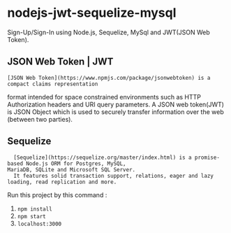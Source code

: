 # nodejs-jwt-sequelize-mysql
Sign-Up/Sign-In using Node.js, Sequelize, MySql and JWT(JSON Web Token).

## JSON Web Token | JWT
    [JSON Web Token](https://www.npmjs.com/package/jsonwebtoken) is a compact claims representation
format intended for space constrained environments such as HTTP Authorization headers and URI query 
parameters.
   A JSON web token(JWT) is JSON Object which is used to securely transfer information over the web
(between two parties).

## Sequelize
```
  [Sequelize](https://sequelize.org/master/index.html) is a promise-based Node.js ORM for Postgres, MySQL,
MariaDB, SQLite and Microsoft SQL Server.
  It features solid transaction support, relations, eager and lazy loading, read replication and more.
```

Run this project by this command :

1. `npm install`
2. `npm start`
3. `localhost:3000`

